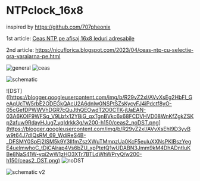 # NTPclock_16x8
inspired by https://github.com/707pheonix

1st article: [Ceas NTP pe afisaj 16x8 leduri adresabile](https://nicuflorica.blogspot.com/2023/04/ceas-ntp-pe-afisaj-16x8-leduri.html)

2nd article: https://nicuflorica.blogspot.com/2023/04/ceas-ntp-cu-selectie-ora-varaiarna-pe.html

![general](https://blogger.googleusercontent.com/img/b/R29vZ2xl/AVvXsEjOpSAybMsrWUOia3C33OPAkM5C3ThR0vY09eZVo2GtnwoqP90yd11aboPQ0ae2GcKVd_zedHevnGS0Jby1108V-XWxrn8lkbIRw-dGOTyMHksXTc2Fk6LrN42yYHZCV4u77wjoylcYmfUT28RWiqKt_mq91-E5Kpr7ju6V5v9EZ4rEJBSKcc75b3ArRA/w200-h95/NTPclock_16x8_general.png)
![ceas](https://blogger.googleusercontent.com/img/b/R29vZ2xl/AVvXsEiE1acEuaR6LUFueTVdKG7igYSMzEp_lHJ2xogoLVDbtLZUQ7XGjWibnWUbQ_V-NkBTlvJxMDL5RRDKTlWWoZdVFF9jKeYfbpgDYYbrCV-lJnZEhpIJsKawsHsLdowseDUx3uVXuptp2e01B8QRdthYawtwYKxaV8e2UJn8dkR8yJnVk_nDps1_WvjcjQ/w200-h96/ora_12_02.jpg)

![schematic](https://blogger.googleusercontent.com/img/b/R29vZ2xl/AVvXsEhWzLXncEof-hVGHXiQz4Y-fosUpMyNl8vJfTmqlYf3KLhruCTieju1oxV9q4WiYduId4tjjt1FiyKFVwI2Demm21BKiYdQIi5d5P0fr4vH21w3uKKJ2uQ3FRHEAKUIz_wZ_NS58Tn1Rf7hMzg0r0ndvMvXgY3wJdt2O858FChVwVbV5hd0Y2vPT5ierg/s1121/NTPclock_16x8_ws2812_sch_v1.png)

![DST]([https://blogger.googleusercontent.com/img/b/R29vZ2xl/AVvXsEg2HbFI_GeAqUcTW5rbE2ODEGkQAcU2A6dnlw0NSPtSZsKycyFJ4iPdctf8yO-05cGefDPWWVhDGR7cQuJthQEOwdT2O0CTK-jUaEAN-03A6KOIF9WFSq_V9Lbfx12YBiG_qxTgnBVkc6x68FCDVHVD08WnKfZgkZSKp2afuw9RdayHJug7_yqIdrkk3g/w200-h150/ceas2_noDST.png](https://blogger.googleusercontent.com/img/b/R29vZ2xl/AVvXsEhI9D3yvBw9t64J7dIQsRM_69_WdiReS4B-_DFSMY0SpEj2ISM5k9Y3lIfmZszXWuTMmpzUa0KcF5euluXXNsPKlBszYegE4uelmwhoC_tDjCAlrap4Vs6bZU_xpPtetQ1wUDABN3Jmm9kM4DhADntIuKBe8NaS41W-yqi2wW1zHO3XTr7BTLdWhWPryQ/w200-h150/ceas2_DST.png)
![noDST](https://blogger.googleusercontent.com/img/b/R29vZ2xl/AVvXsEg2HbFI_GeAqUcTW5rbE2ODEGkQAcU2A6dnlw0NSPtSZsKycyFJ4iPdctf8yO-05cGefDPWWVhDGR7cQuJthQEOwdT2O0CTK-jUaEAN-03A6KOIF9WFSq_V9Lbfx12YBiG_qxTgnBVkc6x68FCDVHVD08WnKfZgkZSKp2afuw9RdayHJug7_yqIdrkk3g/w200-h150/ceas2_noDST.png)


![schematic v2](https://blogger.googleusercontent.com/img/b/R29vZ2xl/AVvXsEhOTGtNicFl3oVvQkguZHq24UNh51pF5F8qZpjwmg2eL4IseFMrjhB2FFkdAaSfxDODpfAr6ULOSxcdaMFcJR0Ra77jue31j7F58SxFcTxQZaBDSWZqHeYqoPEoOiXe4xxd8ewJde1zxYvN4LaVA4GObuF8OJnL2dEzz1fNainlyv29mKmk9WoS5FUxGA/s1141/NTPclock_16x8_ws2812_sch_v2.png)
